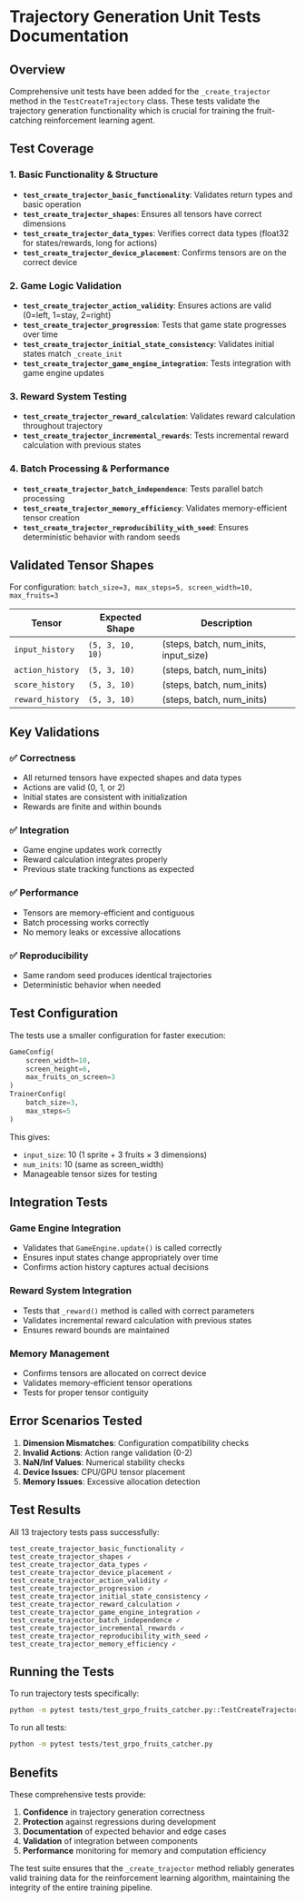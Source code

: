 # Trajectory Generation Unit Tests Documentation

## Overview

Comprehensive unit tests have been added for the `_create_trajector` method in the `TestCreateTrajectory` class. These tests validate the trajectory generation functionality which is crucial for training the fruit-catching reinforcement learning agent.

## Test Coverage

### 1. **Basic Functionality & Structure**
- **`test_create_trajector_basic_functionality`**: Validates return types and basic operation
- **`test_create_trajector_shapes`**: Ensures all tensors have correct dimensions
- **`test_create_trajector_data_types`**: Verifies correct data types (float32 for states/rewards, long for actions)
- **`test_create_trajector_device_placement`**: Confirms tensors are on the correct device

### 2. **Game Logic Validation**
- **`test_create_trajector_action_validity`**: Ensures actions are valid (0=left, 1=stay, 2=right)
- **`test_create_trajector_progression`**: Tests that game state progresses over time
- **`test_create_trajector_initial_state_consistency`**: Validates initial states match `_create_init`
- **`test_create_trajector_game_engine_integration`**: Tests integration with game engine updates

### 3. **Reward System Testing**
- **`test_create_trajector_reward_calculation`**: Validates reward calculation throughout trajectory
- **`test_create_trajector_incremental_rewards`**: Tests incremental reward calculation with previous states

### 4. **Batch Processing & Performance**
- **`test_create_trajector_batch_independence`**: Tests parallel batch processing
- **`test_create_trajector_memory_efficiency`**: Validates memory-efficient tensor creation
- **`test_create_trajector_reproducibility_with_seed`**: Ensures deterministic behavior with random seeds

## Validated Tensor Shapes

For configuration: `batch_size=3, max_steps=5, screen_width=10, max_fruits=3`

| Tensor | Expected Shape | Description |
|--------|---------------|-------------|
| `input_history` | `(5, 3, 10, 10)` | (steps, batch, num_inits, input_size) |
| `action_history` | `(5, 3, 10)` | (steps, batch, num_inits) |
| `score_history` | `(5, 3, 10)` | (steps, batch, num_inits) |
| `reward_history` | `(5, 3, 10)` | (steps, batch, num_inits) |

## Key Validations

### ✅ **Correctness**
- All returned tensors have expected shapes and data types
- Actions are valid (0, 1, or 2)
- Initial states are consistent with initialization
- Rewards are finite and within bounds

### ✅ **Integration**
- Game engine updates work correctly
- Reward calculation integrates properly
- Previous state tracking functions as expected

### ✅ **Performance**
- Tensors are memory-efficient and contiguous
- Batch processing works correctly
- No memory leaks or excessive allocations

### ✅ **Reproducibility**
- Same random seed produces identical trajectories
- Deterministic behavior when needed

## Test Configuration

The tests use a smaller configuration for faster execution:
```python
GameConfig(
    screen_width=10,
    screen_height=6,
    max_fruits_on_screen=3
)
TrainerConfig(
    batch_size=3,
    max_steps=5
)
```

This gives:
- `input_size`: 10 (1 sprite + 3 fruits × 3 dimensions)
- `num_inits`: 10 (same as screen_width)
- Manageable tensor sizes for testing

## Integration Tests

### **Game Engine Integration**
- Validates that `GameEngine.update()` is called correctly
- Ensures input states change appropriately over time
- Confirms action history captures actual decisions

### **Reward System Integration**
- Tests that `_reward()` method is called with correct parameters
- Validates incremental reward calculation with previous states
- Ensures reward bounds are maintained

### **Memory Management**
- Confirms tensors are allocated on correct device
- Validates memory-efficient tensor operations
- Tests for proper tensor contiguity

## Error Scenarios Tested

1. **Dimension Mismatches**: Configuration compatibility checks
2. **Invalid Actions**: Action range validation (0-2)
3. **NaN/Inf Values**: Numerical stability checks
4. **Device Issues**: CPU/GPU tensor placement
5. **Memory Issues**: Excessive allocation detection

## Test Results

All 13 trajectory tests pass successfully:

```
test_create_trajector_basic_functionality ✓
test_create_trajector_shapes ✓
test_create_trajector_data_types ✓
test_create_trajector_device_placement ✓
test_create_trajector_action_validity ✓
test_create_trajector_progression ✓
test_create_trajector_initial_state_consistency ✓
test_create_trajector_reward_calculation ✓
test_create_trajector_game_engine_integration ✓
test_create_trajector_batch_independence ✓
test_create_trajector_incremental_rewards ✓
test_create_trajector_reproducibility_with_seed ✓
test_create_trajector_memory_efficiency ✓
```

## Running the Tests

To run trajectory tests specifically:
```bash
python -m pytest tests/test_grpo_fruits_catcher.py::TestCreateTrajectory -v
```

To run all tests:
```bash
python -m pytest tests/test_grpo_fruits_catcher.py
```

## Benefits

These comprehensive tests provide:
1. **Confidence** in trajectory generation correctness
2. **Protection** against regressions during development
3. **Documentation** of expected behavior and edge cases
4. **Validation** of integration between components
5. **Performance** monitoring for memory and computation efficiency

The test suite ensures that the `_create_trajector` method reliably generates valid training data for the reinforcement learning algorithm, maintaining the integrity of the entire training pipeline.
